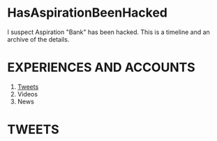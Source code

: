 # HasAspirationBeenHacked
I suspect Aspiration "Bank" has been hacked. This is a timeline and an archive of the details.

# EXPERIENCES AND ACCOUNTS
1. [Tweets](#TWEETS)
2. Videos
3. News

# TWEETS
